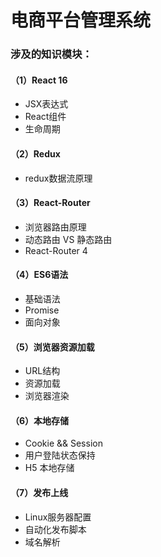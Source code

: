 # 电商平台管理系统
### 涉及的知识模块：

#### （1）React 16

- JSX表达式
- React组件
- 生命周期

#### （2）Redux
- redux数据流原理

#### （3）React-Router

- 浏览器路由原理
- 动态路由 VS 静态路由
- React-Router 4 

#### （4）ES6语法

- 基础语法
- Promise
- 面向对象

#### （5）浏览器资源加载

- URL结构
- 资源加载
- 浏览器渲染

#### （6）本地存储

- Cookie && Session
- 用户登陆状态保持
- H5 本地存储

#### （7）发布上线

- Linux服务器配置
- 自动化发布脚本
- 域名解析